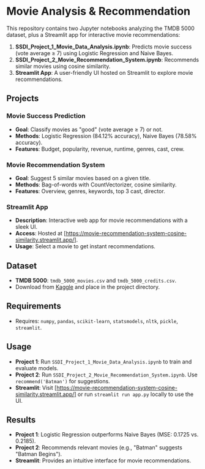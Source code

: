# Movie Analysis & Recommendation

This repository contains two Jupyter notebooks analyzing the TMDB 5000 dataset, plus a Streamlit app for interactive movie recommendations:

1. **SSDI_Project_1_Movie_Data_Analysis.ipynb**: Predicts movie success (vote average ≥ 7) using Logistic Regression and Naive Bayes.
2. **SSDI_Project_2_Movie_Recommendation_System.ipynb**: Recommends similar movies using cosine similarity.
3. **Streamlit App**: A user-friendly UI hosted on Streamlit to explore movie recommendations.

## Projects

### Movie Success Prediction
- **Goal**: Classify movies as "good" (vote average ≥ 7) or not.
- **Methods**: Logistic Regression (84.12% accuracy), Naive Bayes (78.58% accuracy).
- **Features**: Budget, popularity, revenue, runtime, genres, cast, crew.

### Movie Recommendation System
- **Goal**: Suggest 5 similar movies based on a given title.
- **Methods**: Bag-of-words with CountVectorizer, cosine similarity.
- **Features**: Overview, genres, keywords, top 3 cast, director.

### Streamlit App
- **Description**: Interactive web app for movie recommendations with a sleek UI.
- **Access**: Hosted at [https://movie-recommendation-system-cosine-similarity.streamlit.app/].
- **Usage**: Select a movie to get instant recommendations.

## Dataset
- **TMDB 5000**: `tmdb_5000_movies.csv` and `tmdb_5000_credits.csv`.
- Download from [Kaggle](https://www.kaggle.com/datasets/tmdb/tmdb-movie-metadata) and place in the project directory.

## Requirements

- Requires: `numpy`, `pandas`, `scikit-learn`, `statsmodels`, `nltk`, `pickle`, `streamlit`.


## Usage
- **Project 1**: Run `SSDI_Project_1_Movie_Data_Analysis.ipynb` to train and evaluate models.
- **Project 2**: Run `SSDI_Project_2_Movie_Recommendation_System.ipynb`. Use `recommend('Batman')` for suggestions.
- **Streamlit**: Visit [https://movie-recommendation-system-cosine-similarity.streamlit.app/] or run `streamlit run app.py` locally to use the UI.

## Results
- **Project 1**: Logistic Regression outperforms Naive Bayes (MSE: 0.1725 vs. 0.2185).
- **Project 2**: Recommends relevant movies (e.g., "Batman" suggests "Batman Begins").
- **Streamlit**: Provides an intuitive interface for movie recommendations.

